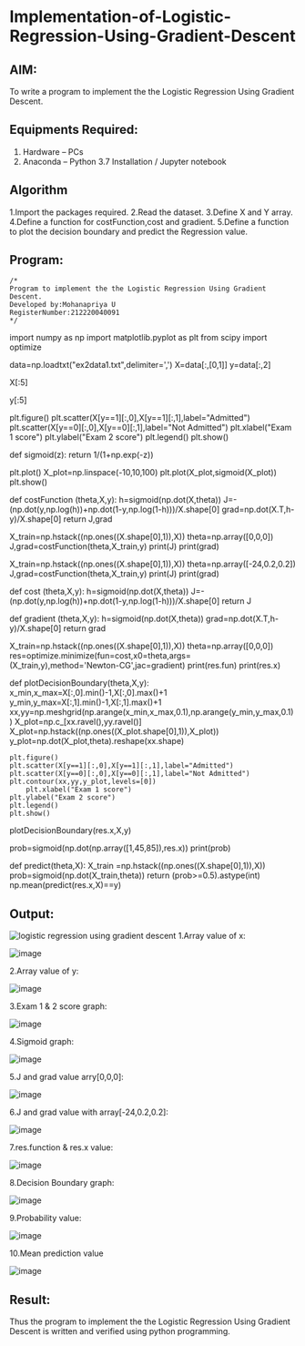 # Implementation-of-Logistic-Regression-Using-Gradient-Descent

## AIM:
To write a program to implement the the Logistic Regression Using Gradient Descent.

## Equipments Required:
1. Hardware – PCs
2. Anaconda – Python 3.7 Installation / Jupyter notebook

## Algorithm
1.Import the packages required.
2.Read the dataset.
3.Define X and Y array.
4.Define a function for costFunction,cost and gradient.
5.Define a function to plot the decision boundary and predict the Regression value.

## Program:
```
/*
Program to implement the the Logistic Regression Using Gradient Descent.
Developed by:Mohanapriya U 
RegisterNumber:212220040091 
*/
```
import numpy as np
import matplotlib.pyplot as plt
from scipy import optimize

data=np.loadtxt("ex2data1.txt",delimiter=',')
X=data[:,[0,1]]
y=data[:,2]

X[:5]

y[:5]

plt.figure()
plt.scatter(X[y==1][:,0],X[y==1][:,1],label="Admitted")
plt.scatter(X[y==0][:,0],X[y==0][:,1],label="Not Admitted")
plt.xlabel("Exam 1 score")
plt.ylabel("Exam 2 score")
plt.legend()
plt.show()

def sigmoid(z):
    return 1/(1+np.exp(-z))

plt.plot()
X_plot=np.linspace(-10,10,100)
plt.plot(X_plot,sigmoid(X_plot))
plt.show()

def costFunction (theta,X,y):
    h=sigmoid(np.dot(X,theta))
    J=-(np.dot(y,np.log(h))+np.dot(1-y,np.log(1-h)))/X.shape[0]
    grad=np.dot(X.T,h-y)/X.shape[0]
    return J,grad

X_train=np.hstack((np.ones((X.shape[0],1)),X))
theta=np.array([0,0,0])
J,grad=costFunction(theta,X_train,y)
print(J)
print(grad)

X_train=np.hstack((np.ones((X.shape[0],1)),X))
theta=np.array([-24,0.2,0.2])
J,grad=costFunction(theta,X_train,y)
print(J)
print(grad)

def cost (theta,X,y):
    h=sigmoid(np.dot(X,theta))
    J=-(np.dot(y,np.log(h))+np.dot(1-y,np.log(1-h)))/X.shape[0]
    return J

def gradient (theta,X,y):
    h=sigmoid(np.dot(X,theta))
    grad=np.dot(X.T,h-y)/X.shape[0]
    return grad

X_train=np.hstack((np.ones((X.shape[0],1)),X))
theta=np.array([0,0,0])
res=optimize.minimize(fun=cost,x0=theta,args=(X_train,y),method='Newton-CG',jac=gradient)
print(res.fun)
print(res.x)

def plotDecisionBoundary(theta,X,y):
    x_min,x_max=X[:,0].min()-1,X[:,0].max()+1
    y_min,y_max=X[:,1].min()-1,X[:,1].max()+1
    xx,yy=np.meshgrid(np.arange(x_min,x_max,0.1),np.arange(y_min,y_max,0.1))
    X_plot=np.c_[xx.ravel(),yy.ravel()]
    X_plot=np.hstack((np.ones((X_plot.shape[0],1)),X_plot))
    y_plot=np.dot(X_plot,theta).reshape(xx.shape)
    
    plt.figure()
    plt.scatter(X[y==1][:,0],X[y==1][:,1],label="Admitted")
    plt.scatter(X[y==0][:,0],X[y==0][:,1],label="Not Admitted")
    plt.contour(xx,yy,y_plot,levels=[0])
        plt.xlabel("Exam 1 score")
    plt.ylabel("Exam 2 score")
    plt.legend()
    plt.show()

plotDecisionBoundary(res.x,X,y)

prob=sigmoid(np.dot(np.array([1,45,85]),res.x))
print(prob)

def predict(theta,X):
    X_train =np.hstack((np.ones((X.shape[0],1)),X))
    prob=sigmoid(np.dot(X_train,theta))
    return (prob>=0.5).astype(int)
np.mean(predict(res.x,X)==y)




## Output:
![logistic regression using gradient descent](sam.png)
1.Array value of x:

![image](https://github.com/MohanapriyaU76/-Implementation-of-Logistic-Regression-Using-Gradient-Descent/assets/133958624/0e0f57fb-d043-4589-9a45-4edb3f9bcba7)

2.Array value of y:

![image](https://github.com/MohanapriyaU76/-Implementation-of-Logistic-Regression-Using-Gradient-Descent/assets/133958624/08ee5f41-c1ab-4e22-b7de-146283b4caa5)

3.Exam 1 & 2 score graph:

![image](https://github.com/MohanapriyaU76/-Implementation-of-Logistic-Regression-Using-Gradient-Descent/assets/133958624/0c4f300e-eb38-4879-ae51-d896fcf438f0)

4.Sigmoid graph:

![image](https://github.com/MohanapriyaU76/-Implementation-of-Logistic-Regression-Using-Gradient-Descent/assets/133958624/0ddca39b-e86e-4d08-b34f-98f2a7583eec)

5.J and grad value arry[0,0,0]:

![image](https://github.com/MohanapriyaU76/-Implementation-of-Logistic-Regression-Using-Gradient-Descent/assets/133958624/6033500f-640c-45f2-b769-9ba27b686bd0)

6.J and grad value with array[-24,0.2,0.2]:

![image](https://github.com/MohanapriyaU76/-Implementation-of-Logistic-Regression-Using-Gradient-Descent/assets/133958624/0d5945d0-b9dd-4cef-8d63-df4176a0e46b)

7.res.function & res.x value:

![image](https://github.com/MohanapriyaU76/-Implementation-of-Logistic-Regression-Using-Gradient-Descent/assets/133958624/e1699df5-1dbc-4f35-932d-d52dfedf597d)

8.Decision Boundary graph:

![image](https://github.com/MohanapriyaU76/-Implementation-of-Logistic-Regression-Using-Gradient-Descent/assets/133958624/43e516fb-343b-44eb-9794-a1d6d111962e)

9.Probability value:

![image](https://github.com/MohanapriyaU76/-Implementation-of-Logistic-Regression-Using-Gradient-Descent/assets/133958624/349da2a6-042b-4b94-9a6b-0479828922b5)

10.Mean prediction value

![image](https://github.com/MohanapriyaU76/-Implementation-of-Logistic-Regression-Using-Gradient-Descent/assets/133958624/743305d5-fc92-437e-bf0d-ffbbf3cec5a8)


## Result:
Thus the program to implement the the Logistic Regression Using Gradient Descent is written and verified using python programming.

